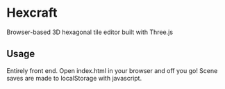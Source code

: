 # Hexcraft

Browser-based 3D hexagonal tile editor built with Three.js 

## Usage

Entirely front end. Open index.html in your browser and off you go! Scene saves are made to localStorage with javascript.